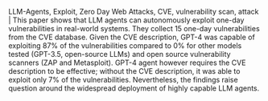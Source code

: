 LLM-Agents, Exploit, Zero Day Web Attacks, CVE, vulnerability scan, attack | This paper shows that LLM agents can autonomously exploit one-day vulnerabilities in real-world systems. They collect 15 one-day vulnerabilities from the CVE database. Given the CVE description, GPT-4 was capable of exploiting 87% of the vulnerabilities compared to 0% for other models tested (GPT-3.5, open-source LLMs) and open source vulnerability scanners (ZAP and Metasploit). GPT-4 agent however requires the CVE description to be effective; without the CVE description, it was able to exploit only 7% of the vulnerabilities. Nevertheless, the findings raise question around the widespread deployment of highly capable LLM agents.
